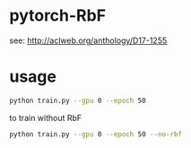 # pytorch-RbF
see: http://aclweb.org/anthology/D17-1255

# usage

```sh
python train.py --gpu 0 --epoch 50
```

to train without RbF
```sh
python train.py --gpu 0 --epoch 50 --no-rbf
```